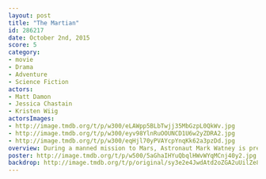 ```yaml
---
layout: post
title: "The Martian"
id: 286217
date: October 2nd, 2015
score: 5
category:
- movie
- Drama
- Adventure
- Science Fiction
actors:
- Matt Damon
- Jessica Chastain
- Kristen Wiig
actorsImages:
- http://image.tmdb.org/t/p/w300/eLAWpp5BLbTwjj35MbGzpL0QkWv.jpg
- http://image.tmdb.org/t/p/w300/eyv98YlnRuOOUNCD1U6w2yZDRA2.jpg
- http://image.tmdb.org/t/p/w300/eqHjl70yPVAYcpYnqKk62a3pzDd.jpg
overview: During a manned mission to Mars, Astronaut Mark Watney is presumed dead after a fierce storm and left behind by his crew. But Watney has survived and finds himself stranded and alone on the hostile planet. With only meager supplies, he must draw upon his ingenuity, wit and spirit to subsist and find a way to signal to Earth that he is alive.
poster: http://image.tmdb.org/t/p/w500/5aGhaIHYuQbqlHWvWYqMCnj40y2.jpg
backdrop: http://image.tmdb.org/t/p/original/sy3e2e4JwdAtd2oZGA2uUilZe8j.jpg
---
```


